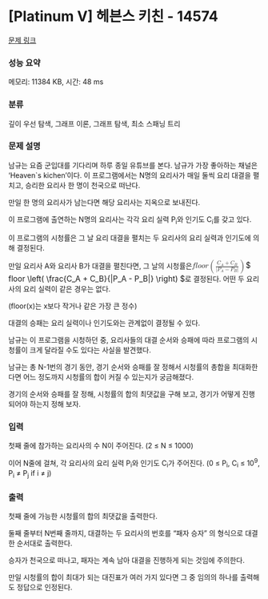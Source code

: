 # [Platinum V] 헤븐스 키친 - 14574 

[문제 링크](https://www.acmicpc.net/problem/14574) 

### 성능 요약

메모리: 11384 KB, 시간: 48 ms

### 분류

깊이 우선 탐색, 그래프 이론, 그래프 탐색, 최소 스패닝 트리

### 문제 설명

<p>남규는 요즘 군입대를 기다리며 하루 종일 유튜브를 본다. 남규가 가장 좋아하는 채널은 ‘Heaven`s kichen’이다. 이 프로그램에서는 N명의 요리사가 매일 둘씩 요리 대결을 펼치고, 승리한 요리사 한 명이 천국으로 떠난다.</p>

<p>만일 한 명의 요리사가 남는다면 해당 요리사는 지옥으로 보내진다.</p>

<p>이 프로그램에 출연하는 N명의 요리사는 각각 요리 실력 P<sub>i</sub>와 인기도 C<sub>i</sub>를 갖고 있다.</p>

<p>이 프로그램의 시청률은 그 날 요리 대결을 펼치는 두 요리사의 요리 실력과 인기도에 의해 결정된다.</p>

<p>만일 요리사 A와 요리사 B가 대결을 펼친다면, 그 날의 시청률은 <mjx-container class="MathJax" jax="CHTML" style="font-size: 109%; position: relative;"><mjx-math class="MJX-TEX" aria-hidden="true"><mjx-mi class="mjx-i"><mjx-c class="mjx-c1D453 TEX-I"></mjx-c></mjx-mi><mjx-mi class="mjx-i"><mjx-c class="mjx-c1D459 TEX-I"></mjx-c></mjx-mi><mjx-mi class="mjx-i"><mjx-c class="mjx-c1D45C TEX-I"></mjx-c></mjx-mi><mjx-mi class="mjx-i"><mjx-c class="mjx-c1D45C TEX-I"></mjx-c></mjx-mi><mjx-mi class="mjx-i"><mjx-c class="mjx-c1D45F TEX-I"></mjx-c></mjx-mi><mjx-mrow space="2"><mjx-mo class="mjx-lop"><mjx-c class="mjx-c28 TEX-S2"></mjx-c></mjx-mo><mjx-mfrac><mjx-frac><mjx-num><mjx-nstrut></mjx-nstrut><mjx-mrow size="s"><mjx-msub><mjx-mi class="mjx-i"><mjx-c class="mjx-c1D436 TEX-I"></mjx-c></mjx-mi><mjx-script style="vertical-align: -0.153em; margin-left: -0.045em;"><mjx-mi class="mjx-i" size="s"><mjx-c class="mjx-c1D434 TEX-I"></mjx-c></mjx-mi></mjx-script></mjx-msub><mjx-mo class="mjx-n"><mjx-c class="mjx-c2B"></mjx-c></mjx-mo><mjx-msub><mjx-mi class="mjx-i"><mjx-c class="mjx-c1D436 TEX-I"></mjx-c></mjx-mi><mjx-script style="vertical-align: -0.15em; margin-left: -0.045em;"><mjx-mi class="mjx-i" size="s"><mjx-c class="mjx-c1D435 TEX-I"></mjx-c></mjx-mi></mjx-script></mjx-msub></mjx-mrow></mjx-num><mjx-dbox><mjx-dtable><mjx-line></mjx-line><mjx-row><mjx-den><mjx-dstrut></mjx-dstrut><mjx-mrow size="s"><mjx-mo class="mjx-n"><mjx-c class="mjx-c7C"></mjx-c></mjx-mo><mjx-msub><mjx-mi class="mjx-i"><mjx-c class="mjx-c1D443 TEX-I"></mjx-c></mjx-mi><mjx-script style="vertical-align: -0.153em; margin-left: -0.109em;"><mjx-mi class="mjx-i" size="s"><mjx-c class="mjx-c1D434 TEX-I"></mjx-c></mjx-mi></mjx-script></mjx-msub><mjx-mo class="mjx-n"><mjx-c class="mjx-c2212"></mjx-c></mjx-mo><mjx-msub><mjx-mi class="mjx-i"><mjx-c class="mjx-c1D443 TEX-I"></mjx-c></mjx-mi><mjx-script style="vertical-align: -0.15em; margin-left: -0.109em;"><mjx-mi class="mjx-i" size="s"><mjx-c class="mjx-c1D435 TEX-I"></mjx-c></mjx-mi></mjx-script></mjx-msub><mjx-mo class="mjx-n"><mjx-c class="mjx-c7C"></mjx-c></mjx-mo></mjx-mrow></mjx-den></mjx-row></mjx-dtable></mjx-dbox></mjx-frac></mjx-mfrac><mjx-mo class="mjx-lop"><mjx-c class="mjx-c29 TEX-S2"></mjx-c></mjx-mo></mjx-mrow></mjx-math><mjx-assistive-mml unselectable="on" display="inline"><math xmlns="http://www.w3.org/1998/Math/MathML"><mi>f</mi><mi>l</mi><mi>o</mi><mi>o</mi><mi>r</mi><mrow data-mjx-texclass="INNER"><mo data-mjx-texclass="OPEN">(</mo><mfrac><mrow><msub><mi>C</mi><mi>A</mi></msub><mo>+</mo><msub><mi>C</mi><mi>B</mi></msub></mrow><mrow><mo stretchy="false">|</mo><msub><mi>P</mi><mi>A</mi></msub><mo>−</mo><msub><mi>P</mi><mi>B</mi></msub><mo stretchy="false">|</mo></mrow></mfrac><mo data-mjx-texclass="CLOSE">)</mo></mrow></math></mjx-assistive-mml><span aria-hidden="true" class="no-mathjax mjx-copytext">$ floor \left( \frac{C_A + C_B}{|P_A - P_B|} \right) $</span></mjx-container>로 결정된다. 어떤 두 요리사의 요리 실력이 같은 경우는 없다.</p>

<p>(floor(x)는 x보다 작거나 같은 가장 큰 정수)</p>

<p>대결의 승패는 요리 실력이나 인기도와는 관계없이 결정될 수 있다.</p>

<p>남규는 이 프로그램을 시청하던 중, 요리사들의 대결 순서와 승패에 따라 프로그램의 시청률이 크게 달라질 수도 있다는 사실을 발견했다.</p>

<p>남규는 총 N-1번의 경기 동안, 경기 순서와 승패를 잘 정해서 시청률의 총합을 최대화한다면 어느 정도까지 시청률의 합이 커질 수 있는지가 궁금해졌다.</p>

<p>경기의 순서와 승패를 잘 정해, 시청률의 합의 최댓값을 구해 보고, 경기가 어떻게 진행되어야 하는지 정해 보자.</p>

### 입력 

 <p>첫째 줄에 참가하는 요리사의 수 N이 주어진다. (2 ≤ N ≤ 1000)</p>

<p>이어 N줄에 걸쳐, 각 요리사의 요리 실력 P<sub>i</sub>와 인기도 C<sub>i</sub>가 주어진다. (0 ≤ P<sub>i</sub>, C<sub>i</sub> ≤ 10<sup>9</sup>, P<sub>i</sub> ≠ P<sub>j</sub> if i ≠ j)</p>

### 출력 

 <p>첫째 줄에 가능한 시청률의 합의 최댓값을 출력한다.</p>

<p>둘째 줄부터 N번째 줄까지, 대결하는 두 요리사의 번호를 “패자 승자” 의 형식으로 대결한 순서대로 출력한다.</p>

<p>승자가 천국으로 떠나고, 패자는 계속 남아 대결을 진행하게 되는 것임에 주의한다.</p>

<p>만일 시청률의 합이 최대가 되는 대진표가 여러 가지 있다면 그 중 임의의 하나를 출력해도 정답으로 인정된다.</p>

